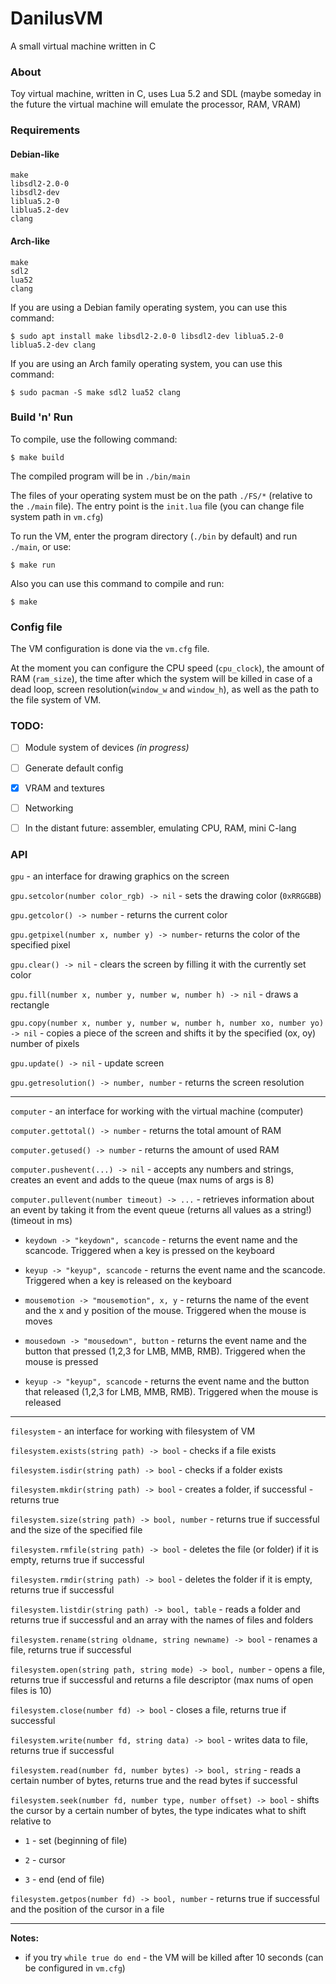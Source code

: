 # DanilusVM

A small virtual machine written in C

### About

Toy virtual machine, written in C, uses Lua 5.2 and SDL (maybe someday in the future the virtual machine will emulate the processor, RAM, VRAM)

### Requirements

#### Debian-like

```
make
libsdl2-2.0-0
libsdl2-dev
liblua5.2-0
liblua5.2-dev
clang
```

#### Arch-like

```
make
sdl2
lua52
clang
```

If you are using a Debian family operating system, you can use this command:

```shell
$ sudo apt install make libsdl2-2.0-0 libsdl2-dev liblua5.2-0 liblua5.2-dev clang
```

If you are using an Arch family operating system, you can use this command:

```shell
$ sudo pacman -S make sdl2 lua52 clang
```

### Build 'n' Run

To compile, use the following command:

```shell
$ make build
```

The compiled program will be in `./bin/main`

The files of your operating system must be on the path `./FS/*` (relative to the `./main` file). The entry point is the `init.lua` file (you can change file system path in `vm.cfg`)

To run the VM, enter the program directory (`./bin` by default) and run `./main`, or use:

```shell
$ make run
```

Also you can use this command to compile and run:

```shell
$ make
```

### Config file

The VM configuration is done via the `vm.cfg` file.

At the moment you can configure the CPU speed (`cpu_clock`), the amount of RAM (`ram_size`), the time after which the system will be killed in case of a dead loop, screen resolution(`window_w` and `window_h`), as well as the path to the file system of VM.

### TODO:

- [ ] Module system of devices *(in progress)*

- [ ] Generate default config

- [x] VRAM and textures

- [ ] Networking

- [ ] In the distant future: assembler, emulating CPU, RAM, mini C-lang

### API

`gpu` - an interface for drawing graphics on the screen

`gpu.setcolor(number color_rgb) -> nil` - sets the drawing color (`0xRRGGBB`)

`gpu.getcolor() -> number` - returns the current color

`gpu.getpixel(number x, number y) -> number`- returns the color of the specified pixel

`gpu.clear() -> nil` - clears the screen by filling it with the currently set color

`gpu.fill(number x, number y, number w, number h) -> nil` - draws a rectangle

`gpu.copy(number x, number y, number w, number h, number xo, number yo) -> nil` - copies a piece of the screen and shifts it by the specified (ox, oy) number of pixels

`gpu.update() -> nil` - update screen

`gpu.getresolution() -> number, number` - returns the screen resolution

---

`computer` - an interface for working with the virtual machine (computer)

`computer.gettotal() -> number` - returns the total amount of RAM

`computer.getused() -> number` - returns the amount of used RAM

`computer.pushevent(...) -> nil` - accepts any numbers and strings, creates an event and adds to the queue (max nums of args is 8)

`computer.pullevent(number timeout) -> ...` - retrieves information about an event by taking it from the event queue (returns all values as a string!) (timeout in ms)

- `keydown -> "keydown", scancode` - returns the event name and the scancode. Triggered when a key is pressed on the keyboard

- `keyup -> "keyup", scancode` - returns the event name and the scancode. Triggered when a key is released on the keyboard 

- `mousemotion -> "mousemotion", x, y` - returns the name of the event and the x and y position of the mouse. Triggered when the mouse is moves

- `mousedown -> "mousedown", button` - returns the event name and the button that pressed (1,2,3 for LMB, MMB, RMB). Triggered when the mouse is pressed

- `keyup -> "keyup", scancode` - returns the event name and the button that released (1,2,3 for LMB, MMB, RMB). Triggered when the mouse is released

---

`filesystem` - an interface for working with filesystem of VM

`filesystem.exists(string path) -> bool` - checks if a file exists

`filesystem.isdir(string path) -> bool` - checks if a folder exists

`filesystem.mkdir(string path) -> bool` - creates a folder, if successful - returns true

`filesystem.size(string path) -> bool, number` - returns true if successful and the size of the specified file

`filesystem.rmfile(string path) -> bool` - deletes the file (or folder) if it is empty, returns true if successful

`filesystem.rmdir(string path) -> bool` - deletes the folder if it is empty, returns true if successful

`filesystem.listdir(string path) -> bool, table` - reads a folder and returns true if successful and an array with the names of files and folders

`filesystem.rename(string oldname, string newname) -> bool` - renames a file, returns true if successful

`filesystem.open(string path, string mode) -> bool, number` - opens a file, returns true if successful and returns a file descriptor (max nums of open files is 10)

`filesystem.close(number fd) -> bool` - closes a file, returns true if successful

`filesystem.write(number fd, string data) -> bool` - writes data to file, returns true if successful

`filesystem.read(number fd, number bytes) -> bool, string` - reads a certain number of bytes, returns true and the read bytes if successful

`filesystem.seek(number fd, number type, number offset) -> bool` - shifts the cursor by a certain number of bytes, the type indicates what to shift relative to

- `1` - set (beginning of file)

- `2` - cursor

- `3` - end (end of file)

`filesystem.getpos(number fd) -> bool, number` - returns true if successful and the position of the cursor in a file

---

**Notes:** 

- if you try `while true do end` - the VM will be killed after 10 seconds (can be configured in `vm.cfg`)
